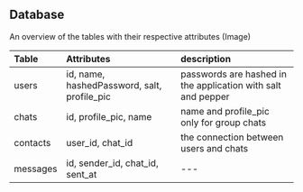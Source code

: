 ## Database
An overview of the tables with their respective attributes
(Image)

| Table | Attributes | description |
|:------|:-----------|:------------|
| users | id, name, hashedPassword, salt, profile_pic | passwords are hashed in the application with salt and pepper |
| chats | id, profile_pic, name | name and profile_pic only for group chats |
| contacts | user_id, chat_id | the connection between users and chats |
| messages | id, sender_id, chat_id, sent_at |---|
